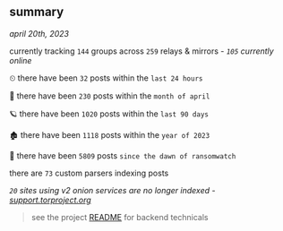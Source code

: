 
## summary
_april 20th, 2023_

currently tracking `144` groups across `259` relays & mirrors - _`105` currently online_

⏲ there have been `32` posts within the `last 24 hours`

🦈 there have been `230` posts within the `month of april`

🪐 there have been `1020` posts within the `last 90 days`

🏚 there have been `1118` posts within the `year of 2023`

🦕 there have been `5809` posts `since the dawn of ransomwatch`

there are `73` custom parsers indexing posts

_`20` sites using v2 onion services are no longer indexed - [support.torproject.org](https://support.torproject.org/onionservices/v2-deprecation/)_

> see the project [README](https://github.com/joshhighet/ransomwatch#ransomwatch--) for backend technicals
